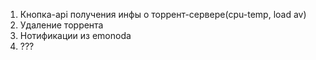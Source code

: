 1. Кнопка-api получения инфы о торрент-сервере(cpu-temp, load av)
2. Удаление торрента
3. Нотификации из emonoda
4. ???
